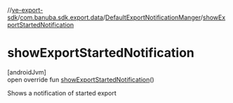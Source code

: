 //[ve-export-sdk](../../../index.md)/[com.banuba.sdk.export.data](../index.md)/[DefaultExportNotificationManger](index.md)/[showExportStartedNotification](show-export-started-notification.md)

# showExportStartedNotification

[androidJvm]\
open override fun [showExportStartedNotification](show-export-started-notification.md)()

Shows a notification of started export

